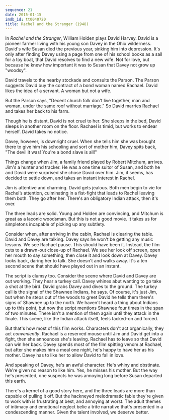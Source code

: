 ```yaml
---
sequence: 21
date: 2015-01-15
imdb_id: tt0040720
title: Rachel and the Stranger (1948)
---
```


In _Rachel and the Stranger_, William Holden plays David Harvey. David is a pioneer farmer living with his young son Davey in the Ohio wilderness. David's wife Susan died the previous year, sinking him into depression. It's only after finding Davey using a page from one of his school books as a sail for a toy boat, that David resolves to find a new wife. Not for love, but because he knew how important it was to Susan that Davey not grow up "woodsy".

David travels to the nearby stockade and consults the Parson. The Parson suggests David buy the contract of a bond woman named Rachael. David likes the idea of a servant. A woman but not a wife.

But the Parson says, "Decent church folk don't live together, man and woman, under the same roof without marriage." So David marries Rachael and takes her back to his farm.

Though he is distant, David is not cruel to her. She sleeps in the bed, David sleeps in another room on the floor. Rachael is timid, but works to endear herself. David takes no notice.

Davey, however, is downright cruel. When she tells him she was brought there to give him his schooling and sort of mother him, Davey spits back, "The devil it was! You're a bond slave is all!"

Things change when Jim, a family friend played by Robert Mitchum, arrives. Jim's a hunter and tracker. He was a one time suitor of Susan, and both he and David were surprised she chose David over him. Jim, it seems, has decided to settle down, and takes an instant interest in Rachel.

Jim is attentive and charming. David gets jealous. Both men begin to vie for Rachel’s attention, culminating in a fist-fight that leads to Rachel leaving them both. They go after her. There's an obligatory Indian attack, then it's over.

The three leads are solid. Young and Holden are convincing, and Mitchum is great as a laconic woodsman. But this is not a good movie. It takes us for simpletons incapable of picking up any subtlety.

Consider when, after arriving in the cabin, Rachael is clearing the table. David and Davey are talking. Davey says he won't be getting any music lessons. We see Rachael pause. This should have been it. Instead, the film cuts to a drawn-out close-up of Rachael. We see her look off screen, open her mouth to say something, then close it and look down at Davey. Davey looks back, daring her to talk. She doesn't and walks away. It's a ten second scene that should have played out in an instant.

The script is clumsy too. Consider the scene where David and Davey are out working. They hear a turkey call. Davey whines abut wanting to go take a shot at the bird. David grabs Davey and dives to the ground. The turkey call is the signal of the Shawnee Indians, he says. Of course, it's just Jim, but when he steps out of the woods to greet David he tells them there's signs of Shawnee up to the north. We haven't heard a thing about Indians up to this point, but now the script mentions Shawnee four times in the span of two minutes. There isn't a mention of them again until they attack in the finale. This scene, like the Indian attack itself, feels tacked-on and forced.

But that's how most of this film works. Characters don't act organically, they act _conveniently_. Rachael is a reserved mouse until Jim and David get into a fight, then she announces she's leaving. Rachael has to leave so that David can win her back. Davey spends most of the film spitting venom at Rachael, but after she makes him a meal one night, he's happy to have her as his mother. Davey has to like her to allow David to fall in love.

And speaking of Davey, he's an awful character. He's whiny and obstinate. We're given no reason to like him. Yes, he misses his mother. But the way he's presented, one suspects he was annoying long before Susan departed this earth.

There's a kernel of a good story here, and the three leads are more than capable of pulling it off. But the hackneyed melodramatic fable they're given to work with is frustrating at best, and annoying at worst. The adult themes of intimacy and emotional neglect belie a trite narrative that's presented in a condescending manner. Given the talent involved, we deserve better.